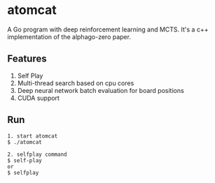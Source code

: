 # atomcat
A Go program with deep reinforcement learning and MCTS. It's a c++ implementation of the alphago-zero paper.


## Features
1. Self Play
2. Multi-thread search based on cpu cores
3. Deep neural network batch evaluation for board positions
4. CUDA support


## Run
```
1. start atomcat
$ ./atomcat

2. selfplay command
$ self-play
or 
$ selfplay
```

